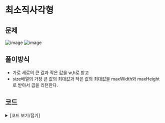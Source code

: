# 최소직사각형

## 문제

![image](https://github.com/Employment-Study/Algorithm_Study/assets/44068819/088149f6-04b5-4d8b-b089-8b9541e3e220)
![image](https://github.com/Employment-Study/Algorithm_Study/assets/44068819/02ce0112-ea77-4d4f-baca-ae8b4b7524ab)

## 풀이방식

- 가로 세로의 큰 값과 작은 값을 w,h로 받고
- size배열의 가장 큰 값의 최대값과 작은 값의 최대값을 maxWidth와 maxHeight로 받아서 곱을 리턴한다.

## 코드

<details>
<summary>
[코드 보기/접기]
</summary>

```java
// 최소직사각형
class Solution {
    public int solution(int[][] sizes) {
        int answer = 0;
        int maxWidth = Integer.MIN_VALUE;
        int maxHeight = Integer.MIN_VALUE;

        for(int i=0;i<sizes.length;i++) {
        	int w = Math.max(sizes[i][0], sizes[i][1]);
        	int h = Math.min(sizes[i][0], sizes[i][1]);
        	maxWidth = Math.max(maxWidth, w);
        	maxHeight = Math.max(maxHeight, h);
        }
        answer = maxHeight * maxWidth;
        return answer;
    }
}
```

</details>
